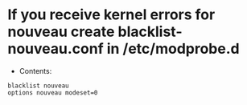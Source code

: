 # If you receive kernel errors for nouveau create blacklist-nouveau.conf in /etc/modprobe.d
* Contents:

```
blacklist nouveau
options nouveau modeset=0
```
